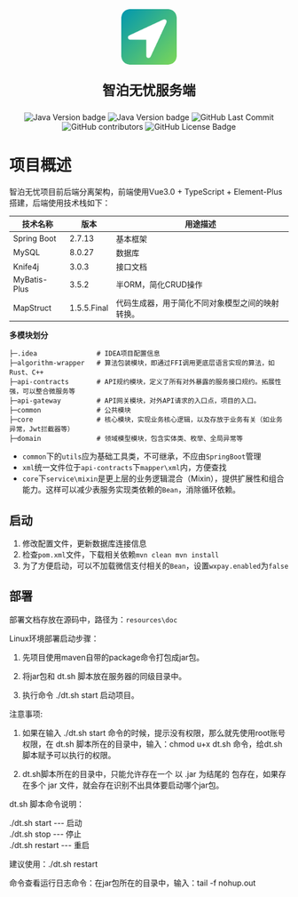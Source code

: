 <div align="center" style="overflow：hidden">
  <img width="100px" alt="logo" style="width: 100px;
        height: 100px; border-radius: 15px; margin: 5;" src="./img/logo-round.png"/>
  <p style="font-size: 24px; font-weight: bold;">智泊无忧服务端</p>
</div>
<div align="center">
<img alt="Java Version badge" src="https://img.shields.io/badge/Java-17-orange">
<img alt="Java Version badge" src="https://img.shields.io/badge/Spring_Boot-2.7.13-darkgreen">
<img alt="GitHub Last Commit" src="https://img.shields.io/github/last-commit/betacat-ha/parkerpal-service">
<img alt="GitHub contributors" src="https://img.shields.io/github/contributors/betacat-ha/parkerpal-service">
<img alt="GitHub License Badge" src="https://img.shields.io/github/license/betacat-ha/parkerpal-service">
</div>


# 项目概述

智泊无忧项目前后端分离架构，前端使用Vue3.0 + TypeScript + Element-Plus搭建，后端使用技术栈如下：

| 技术名称       | 版本          | 用途描述                               |
|--------------|-------------|------------------------------------|
| Spring Boot  | 2.7.13      | 基本框架                               |
| MySQL        | 8.0.27      | 数据库                                |
| Knife4j      | 3.0.3       | 接口文档                               |
| MyBatis-Plus | 3.5.2       | 半ORM，简化CRUD操作                      |
| MapStruct    | 1.5.5.Final | 代码生成器，用于简化不同对象模型之间的映射转换。 |

**多模块划分**

```shell
├─.idea               # IDEA项目配置信息
├─algorithm-wrapper   # 算法包装模块，即通过FFI调用更底层语言实现的算法，如Rust、C++
├─api-contracts       # API规约模块，定义了所有对外暴露的服务接口规约。拓展性强，可以整合微服务等
├─api-gateway         # API网关模块，对外API请求的入口点，项目的入口。
├─common              # 公共模块
├─core                # 核心模块，实现业务核心逻辑，以及存放于业务有关（如业务异常，Jwt拦截器等）
├─domain              # 领域模型模块，包含实体类、枚举、全局异常等
```

- `common`下的`utils`应为基础工具类，不可继承，不应由`SpringBoot`管理
- `xml`统一文件位于`api-contracts`下`mapper\xml`内，方便查找
- `core`下`service\mixin`是更上层的业务逻辑混合（Mixin），提供扩展性和组合能力。这样可以减少表服务实现类依赖的`Bean`，消除循环依赖。

## 启动

1. 修改配置文件，更新数据库连接信息
2. 检查`pom.xml`文件，下载相关依赖`mvn clean mvn install`
3. 为了方便启动，可以不加载微信支付相关的`Bean`，设置`wxpay.enabled`为`false`

## 部署

部署文档存放在源码中，路径为：`resources\doc`

Linux环境部署启动步骤：

1. 先项目使用maven自带的package命令打包成jar包。

2. 将jar包和 dt.sh 脚本放在服务器的同级目录中。

3. 执行命令 ./dt.sh start 启动项目。

注意事项:  

1. 如果在输入 ./dt.sh start 命令的时候，提示没有权限，那么就先使用root账号权限，在 dt.sh 脚本所在的目录中，输入：chmod u+x dt.sh 命令，给dt.sh脚本赋予可以执行的权限。   

2. dt.sh脚本所在的目录中，只能允许存在一个 以 .jar 为结尾的 包存在，如果存在多个 jar 文件，就会存在识别不出具体要启动哪个jar包。

dt.sh 脚本命令说明：
      
./dt.sh start     ---  启动    
./dt.sh stop      ---  停止     
./dt.sh restart   ---  重启

建议使用：./dt.sh restart 

命令查看运行日志命令：在jar包所在的目录中，输入：tail -f nohup.out

